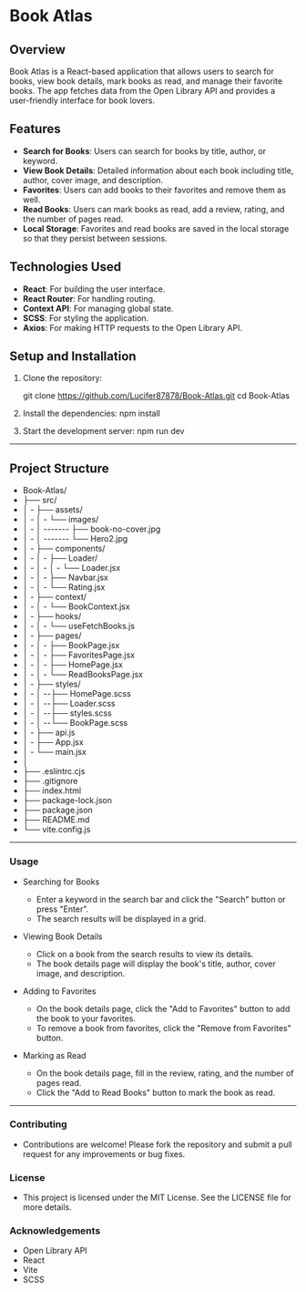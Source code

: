 # Book Atlas

## Overview

Book Atlas is a React-based application that allows users to search for books, view book details, mark books as read, and manage their favorite books. The app fetches data from the Open Library API and provides a user-friendly interface for book lovers.

## Features

- **Search for Books**: Users can search for books by title, author, or keyword.
- **View Book Details**: Detailed information about each book including title, author, cover image, and description.
- **Favorites**: Users can add books to their favorites and remove them as well.
- **Read Books**: Users can mark books as read, add a review, rating, and the number of pages read.
- **Local Storage**: Favorites and read books are saved in the local storage so that they persist between sessions.

## Technologies Used

- **React**: For building the user interface.
- **React Router**: For handling routing.
- **Context API**: For managing global state.
- **SCSS**: For styling the application.
- **Axios**: For making HTTP requests to the Open Library API.

## Setup and Installation

1. Clone the repository:

   git clone https://github.com/Lucifer87878/Book-Atlas.git
   cd Book-Atlas

2. Install the dependencies:
    npm install

3. Start the development server:
    npm run dev


***********************************************************************************************************

## Project Structure

- Book-Atlas/
- ├── src/
- │ - ├── assets/
- │ - │ - └── images/
- │ - │ ------- ├── book-no-cover.jpg
- │ - │ ------- └── Hero2.jpg
- │ - ├── components/
- │ - │ - ├── Loader/
- │ - │ - │  -  └── Loader.jsx
- │ - │ - ├── Navbar.jsx  
- │ - │ - └── Rating.jsx
- │ - ├── context/
- │ - │ - └── BookContext.jsx
- │ - ├── hooks/
- │ - │ - └── useFetchBooks.js
- │ - ├── pages/
- │ - │ - ├── BookPage.jsx
- │ - │ - ├── FavoritesPage.jsx
- │ - │ - ├── HomePage.jsx
- │ - │ - └── ReadBooksPage.jsx
- │ - ├── styles/
- │ - │ --├── HomePage.scss
- │ - │ --├── Loader.scss
- │ - │ --├── styles.scss
- │ - │ --└── BookPage.scss
- │ - ├── api.js
- │ - ├── App.jsx
- │ - └── main.jsx
- │
- ├── .eslintrc.cjs
- ├── .gitignore
- ├── index.html
- ├── package-lock.json
- ├── package.json
- ├── README.md
- └── vite.config.js

*********************************************************************************************************

### Usage
  
  * Searching for Books
    - Enter a keyword in the search bar and click the "Search" button or press "Enter".
    - The search results will be displayed in a grid.
  
  * Viewing Book Details
    - Click on a book from the search results to view its details.
    - The book details page will display the book's title, author, cover image, and description.
  
  * Adding to Favorites
    - On the book details page, click the "Add to Favorites" button to add the book to your favorites.
    - To remove a book from favorites, click the "Remove from Favorites" button.
  
  * Marking as Read
    - On the book details page, fill in the review, rating, and the number of pages read.
    - Click the "Add to Read Books" button to mark the book as read.



********************************************************************************************************


### Contributing
 * Contributions are welcome! Please fork the repository and submit a pull request for any improvements or bug fixes.


### License
 * This project is licensed under the MIT License. See the LICENSE file for more details.



### Acknowledgements
 - Open Library API
 - React
 - Vite
 - SCSS